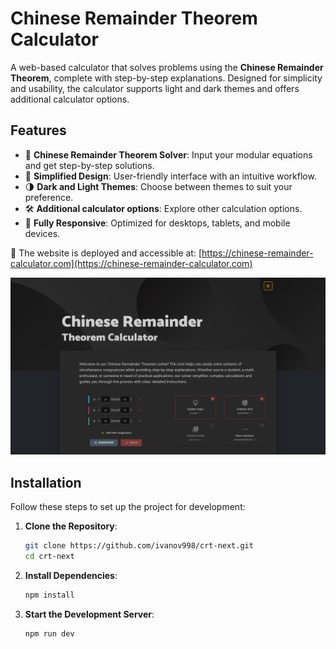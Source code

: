 # Chinese Remainder Theorem Calculator


A web-based calculator that solves problems using the **Chinese Remainder Theorem**, complete with step-by-step explanations. Designed for simplicity and usability, the calculator supports light and dark themes and offers additional calculator options.

## Features

- 🧮 **Chinese Remainder Theorem Solver**: Input your modular equations and get step-by-step solutions.
- 🎨 **Simplified Design**: User-friendly interface with an intuitive workflow.
- 🌗 **Dark and Light Themes**: Choose between themes to suit your preference.
- 🛠️ **Additional calculator options**: Explore other calculation options.
- 📱 **Fully Responsive**: Optimized for desktops, tablets, and mobile devices.

🌟 The website is deployed and accessible at:
[https://chinese-remainder-calculator.com](https://chinese-remainder-calculator.com)

![Screenshot of the website](https://raw.githubusercontent.com/ivanov998/ivanov998/media/crt-screenshot.png)

## Installation

Follow these steps to set up the project for development:
1. **Clone the Repository**:
   ```bash
   git clone https://github.com/ivanov998/crt-next.git
   cd crt-next
2. **Install Dependencies**:
    ```bash
    npm install
    ```
3. **Start the Development Server**:
    ```bash
    npm run dev
    ```
